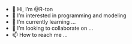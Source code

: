 - 👋 Hi, I’m @R-ton
- 👀 I’m interested in programming and modeling
- 🌱 I’m currently learning ...
- 💞️ I’m looking to collaborate on ...
- 📫 How to reach me ...

<!---
R-ton/R-ton is a ✨ special ✨ repository because its `README.md` (this file) appears on your GitHub profile.
You can click the Preview link to take a look at your changes.
--->
